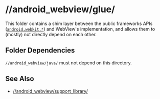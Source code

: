 # //android\_webview/glue/

This folder contains a shim layer between the public frameworks APIs
([`android.webkit.*`](https://developer.android.com/reference/android/webkit/package-summary))
and WebView's implementation, and allows them to (mostly) not directly depend
on each other.

## Folder Dependencies

`//android_webview/java/` must not depend on this directory.

## See Also

- [//android_webview/support_library/](/android_webview/support_library/README.md)
